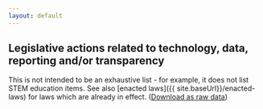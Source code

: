 ```yaml
---
layout: default
---
```


## Legislative actions related to technology, data, reporting and/or transparency

This is not intended to be an exhaustive list - for example, it does not list STEM education items. See also [enacted laws]({{ site.baseUrl}}/enacted-laws) for laws which are already in effect. ([Download as raw data](legislative-actions.csv))

<div id="actions-div"></div>
<script type="text/javascript" src="//code.jquery.com/jquery-2.1.3.min.js"></script>
<script type="text/javascript" src="//cdn.datatables.net/1.10.4/js/jquery.dataTables.min.js"></script>
<script type="text/javascript" src="{{ site.baseUrl}}/js/jquery-csv.0.71.js"></script>
<link rel="stylesheet" type="text/css" href="//cdn.datatables.net/1.10.4/css/jquery.dataTables.min.css">

<script type="text/javascript">

  $( document ).ready(function() {
    $.ajax("legislative-actions.csv", {
      success: function(returnedData, textStatus, jqXHR) {
        $.csv.toObjects(returnedData, {}, function(err, csvData) {
          $("#actions-div").html('<span id="actions-count"></span><table id="actions-table" cellpadding="0" cellspacing="0" border="0" class="display" width="100%"></table>');
          $("#actions-table").DataTable({
            // "ajax": webUrl,   // loading data this way doesn't work. Maybe a jquery version compatability issue?
            data: csvData,
            paging: false,
            processing: true,  // only useful if DataTable's ajax handler is used
            order: [[0, "asc"]],
            columns: [
              {title: "Bill(s)", render: function(data,type,full,meta) {
                identifiers = [];
                if (full.assemblyId !== "") {identifiers.push(full.assemblyId)}
                if (full.senateId !== "") {identifiers.push(full.senateId)}
                if (full.jointId !== "") {identifiers.push(full.jointId)}
                identifierText = identifiers.join(" / ");
                if (full.link) {return  '<a href="' + full.link + '" target="_new">' + identifierText + '</a>'}
                  else { return identifierText }
                return returnHtml;
              }, width:"10%"},
              {title: "Title", data: "title", width: "30%"},
              {title: "Notes", data: "notes", width: "60%"}
            ]
          });
          $("#actions-count").text('Total items: ' + $("#actions-table").DataTable().rows()[0].length);
        });
      },
      error: function(jqXHR, textStatus, errorThrown) {
        alert("unable to load CSV data file: " + errorThrown);
      }
    });
  });
  
</script>
